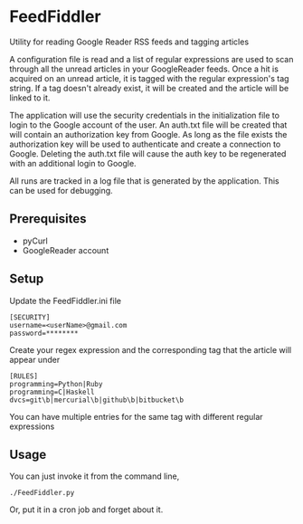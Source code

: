 FeedFiddler
===========

Utility for reading Google Reader RSS feeds and tagging articles

A configuration file is read and a list of regular expressions are used
to scan through all the unread articles in your GoogleReader feeds. Once 
a hit is acquired on an unread article, it is tagged with the regular 
expression's tag string. If a tag doesn't already exist, it will be created 
and the article will be linked to it. 

The application will use the security credentials in the initialization file
to login to the Google account of the user. An auth.txt file will be created 
that will contain an authorization key from Google. As long as the file exists 
the authorization key will be used to authenticate and create a connection to 
Google. Deleting the auth.txt file will cause the auth key to be regenerated 
with an additional login to Google.

All runs are tracked in a log file that is generated by the application. This
can be used for debugging.


Prerequisites
-------------

* pyCurl
* GoogleReader account

Setup
-----
Update the FeedFiddler.ini file

    [SECURITY]
    username=<userName>@gmail.com
    password=********
    
Create your regex expression and the corresponding tag that the article will appear under

    [RULES]
    programming=Python|Ruby
    programming=C|Haskell
    dvcs=git\b|mercurial\b|github\b|bitbucket\b

You can have multiple entries for the same tag with different regular expressions

Usage
-----

You can just invoke it from the command line,

    ./FeedFiddler.py
    
Or, put it in a cron job and forget about it.

